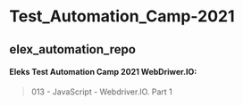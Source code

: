 # Test_Automation_Camp-2021
## elex_automation_repo

#### Eleks Test Automation Camp 2021 WebDriwer.IO:

> 013 - JavaScript - Webdriver.IO. Part 1